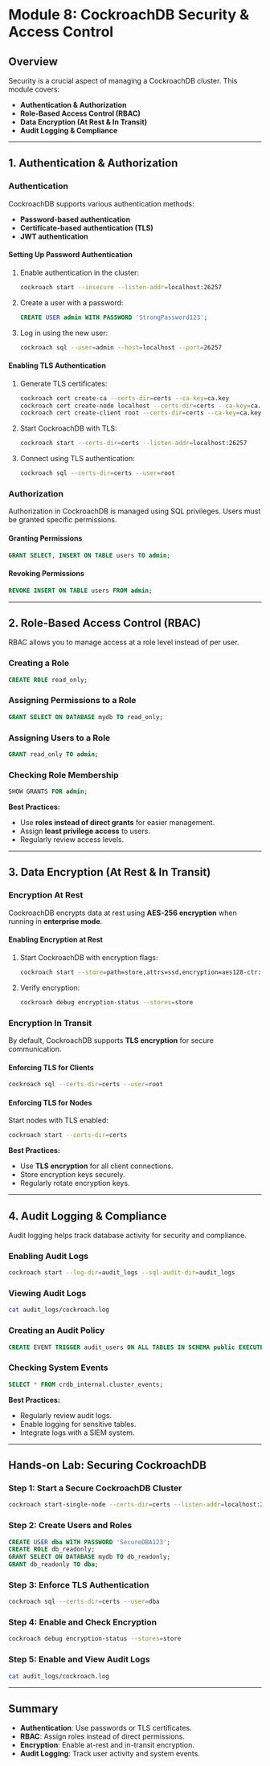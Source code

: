 # Module 8: CockroachDB Security & Access Control

## Overview
Security is a crucial aspect of managing a CockroachDB cluster. This module covers:

- **Authentication & Authorization**
- **Role-Based Access Control (RBAC)**
- **Data Encryption (At Rest & In Transit)**
- **Audit Logging & Compliance**

---

## 1. Authentication & Authorization
### Authentication
CockroachDB supports various authentication methods:
- **Password-based authentication**
- **Certificate-based authentication (TLS)**
- **JWT authentication**

#### Setting Up Password Authentication
1. Enable authentication in the cluster:
   ```sh
   cockroach start --insecure --listen-addr=localhost:26257
   ```
2. Create a user with a password:
   ```sql
   CREATE USER admin WITH PASSWORD 'StrongPassword123';
   ```
3. Log in using the new user:
   ```sh
   cockroach sql --user=admin --host=localhost --port=26257
   ```

#### Enabling TLS Authentication
1. Generate TLS certificates:
   ```sh
   cockroach cert create-ca --certs-dir=certs --ca-key=ca.key
   cockroach cert create-node localhost --certs-dir=certs --ca-key=ca.key
   cockroach cert create-client root --certs-dir=certs --ca-key=ca.key
   ```
2. Start CockroachDB with TLS:
   ```sh
   cockroach start --certs-dir=certs --listen-addr=localhost:26257
   ```
3. Connect using TLS authentication:
   ```sh
   cockroach sql --certs-dir=certs --user=root
   ```

### Authorization
Authorization in CockroachDB is managed using SQL privileges. Users must be granted specific permissions.

#### Granting Permissions
```sql
GRANT SELECT, INSERT ON TABLE users TO admin;
```

#### Revoking Permissions
```sql
REVOKE INSERT ON TABLE users FROM admin;
```

---

## 2. Role-Based Access Control (RBAC)
RBAC allows you to manage access at a role level instead of per user.

### Creating a Role
```sql
CREATE ROLE read_only;
```

### Assigning Permissions to a Role
```sql
GRANT SELECT ON DATABASE mydb TO read_only;
```

### Assigning Users to a Role
```sql
GRANT read_only TO admin;
```

### Checking Role Membership
```sql
SHOW GRANTS FOR admin;
```

**Best Practices:**
- Use **roles instead of direct grants** for easier management.
- Assign **least privilege access** to users.
- Regularly review access levels.

---

## 3. Data Encryption (At Rest & In Transit)

### Encryption At Rest
CockroachDB encrypts data at rest using **AES-256 encryption** when running in **enterprise mode**.

#### Enabling Encryption at Rest
1. Start CockroachDB with encryption flags:
   ```sh
   cockroach start --store=path=store,attrs=ssd,encryption=aes128-ctr:key=your-encryption-key
   ```
2. Verify encryption:
   ```sh
   cockroach debug encryption-status --stores=store
   ```

### Encryption In Transit
By default, CockroachDB supports **TLS encryption** for secure communication.

#### Enforcing TLS for Clients
```sh
cockroach sql --certs-dir=certs --user=root
```

#### Enforcing TLS for Nodes
Start nodes with TLS enabled:
```sh
cockroach start --certs-dir=certs
```

**Best Practices:**
- Use **TLS encryption** for all client connections.
- Store encryption keys securely.
- Regularly rotate encryption keys.

---

## 4. Audit Logging & Compliance
Audit logging helps track database activity for security and compliance.

### Enabling Audit Logs
```sh
cockroach start --log-dir=audit_logs --sql-audit-dir=audit_logs
```

### Viewing Audit Logs
```sh
cat audit_logs/cockroach.log
```

### Creating an Audit Policy
```sql
CREATE EVENT TRIGGER audit_users ON ALL TABLES IN SCHEMA public EXECUTE FUNCTION log_activity();
```

### Checking System Events
```sql
SELECT * FROM crdb_internal.cluster_events;
```

**Best Practices:**
- Regularly review audit logs.
- Enable logging for sensitive tables.
- Integrate logs with a SIEM system.

---

## Hands-on Lab: Securing CockroachDB
### Step 1: Start a Secure CockroachDB Cluster
```sh
cockroach start-single-node --certs-dir=certs --listen-addr=localhost:26257
```

### Step 2: Create Users and Roles
```sql
CREATE USER dba WITH PASSWORD 'SecureDBA123';
CREATE ROLE db_readonly;
GRANT SELECT ON DATABASE mydb TO db_readonly;
GRANT db_readonly TO dba;
```

### Step 3: Enforce TLS Authentication
```sh
cockroach sql --certs-dir=certs --user=dba
```

### Step 4: Enable and Check Encryption
```sh
cockroach debug encryption-status --stores=store
```

### Step 5: Enable and View Audit Logs
```sh
cat audit_logs/cockroach.log
```

---

## Summary
- **Authentication**: Use passwords or TLS certificates.
- **RBAC**: Assign roles instead of direct permissions.
- **Encryption**: Enable at-rest and in-transit encryption.
- **Audit Logging**: Track user activity and system events.

